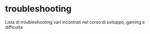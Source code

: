 # troubleshooting
Lista di troubleshooting vari incontrati nel corso di sviluppo, gaming e difficolta
